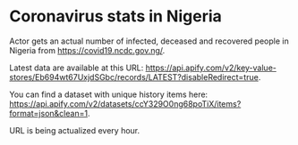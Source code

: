 # Coronavirus stats in Nigeria

Actor gets an actual number of infected, deceased and recovered people in Nigeria from https://covid19.ncdc.gov.ng/.

Latest data are available at this URL: https://api.apify.com/v2/key-value-stores/Eb694wt67UxjdSGbc/records/LATEST?disableRedirect=true.

You can find a dataset with unique history items here: https://api.apify.com/v2/datasets/ccY329O0ng68poTiX/items?format=json&clean=1.

URL is being actualized every hour.
